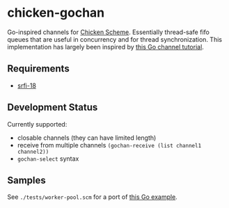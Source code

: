 # chicken-gochan

 [Chicken Scheme]: http://call-cc.org/

Go-inspired channels for [Chicken Scheme]. Essentially thread-safe
fifo queues that are useful in concurrency and for thread
synchronization. This implementation has largely been inspired by
[this Go channel tutorial](https://gobyexample.com/channels).

## Requirements

- [srfi-18](http://api.call-cc.org/doc/srfi-18)

## Development Status

Currently supported:

- closable channels (they can have limited length)
- receive from multiple channels `(gochan-receive (list channel1 channel2))`
- `gochan-select` syntax

## Samples

See `./tests/worker-pool.scm` for a port of
[this Go example](https://gobyexample.com/worker-pools).
